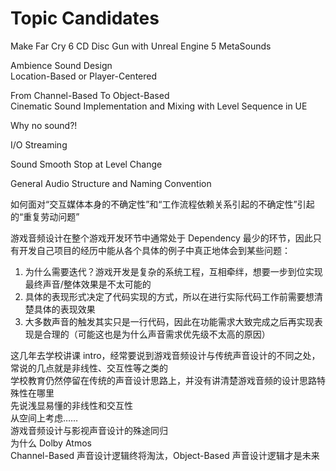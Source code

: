 # Topic Candidates

Make Far Cry 6 CD Disc Gun with Unreal Engine 5 MetaSounds

Ambience Sound Design  
Location-Based or Player-Centered

From Channel-Based To Object-Based  
Cinematic Sound Implementation and Mixing with Level Sequence in UE

Why no sound?!

I/O Streaming

Sound Smooth Stop at Level Change

General Audio Structure and Naming Convention


如何面对“交互媒体本身的不确定性”和“工作流程依赖关系引起的不确定性”引起的“重复劳动问题”

游戏音频设计在整个游戏开发环节中通常处于 Dependency 最少的环节，因此只有开发自己项目的经历中能从各个具体的例子中真正地体会到某些问题：
1. 为什么需要迭代？游戏开发是复杂的系统工程，互相牵绊，想要一步到位实现最终声音/整体效果是不太可能的
2. 具体的表现形式决定了代码实现的方式，所以在进行实际代码工作前需要想清楚具体的表现效果
3. 大多数声音的触发其实只是一行代码，因此在功能需求大致完成之后再实现表现是合理的（可能这也是为什么声音需求优先级不太高的原因）


这几年去学校讲课 intro，经常要说到游戏音频设计与传统声音设计的不同之处，常说的几点就是非线性、交互性等之类的  
学校教育仍然停留在传统的声音设计思路上，并没有讲清楚游戏音频的设计思路特殊性在哪里  
先说浅显易懂的非线性和交互性  
从空间上考虑……  
游戏音频设计与影视声音设计的殊途同归  
为什么 Dolby Atmos  
Channel-Based 声音设计逻辑终将淘汰，Object-Based 声音设计逻辑才是未来  